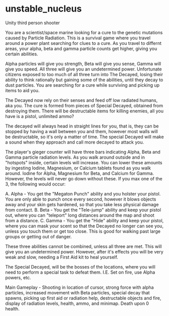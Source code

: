 # unstable_nucleus
Unity third person shooter

You are a scientist/space marine looking for a cure to the genetic mutations caused by Particle Radiation. This is a survival game where you travel around a power plant searching for clues to a cure. As you travel to differnt areas, your alpha, beta and gamma particle counts get higher, giving you certain abilities.

Alpha particles will give you strength, Beta will give you sense, Gamma will give you speed. All three will give you an undetermined power. Unfortunate citizens exposed to too much of all three turn into The Decayed, losing their ability to think rationally but gaining some of the abilities, until they decay to dust particles. You are searching for a cure while surviving and picking up items to aid you. 

The Decayed now rely on their senses and feed off low radiated humans, aka you. The cure is formed from pieces of Special Decayed, obtained from destroying them. There will be destructable items for killing enemies, all you have is a pistol, unlimited ammo?

The decayed will always head in straight lines for you, that is, they can be stopped by having a wall between you and them, however most walls will be destructable, so it's only a matter of time. The special Decayed will make a sound when they approach and call more decayed to attack you.

The player's gieger counter will have three bars indicating Alpha, Beta and Gamma particle radiation levels. As you walk around outside and in "hotspots" inside, certain levels will increase. You can lower these amounts by ingesting Iodine, Magnesium, or Calcium tablets found as you walk around. Iodine for Alpha, Magnesium for Beta, and Calcium for Gamma. However, the levels will never go down without these. If you max one of the 3, the following would occur:

A. Alpha - You get the "Megaton Punch" ability and you holster your pistol. You are only able to punch once every second, however it blows objects away and your skin gets hardened, so that you take less physical damage from contact.
B. Beta - You get the "Tele-jump" ability and keep your pistol out, where you can "teleport" long distances around the map and shoot from a distance.
C. Gamma - You get the "Hide" ability and keep your pistol, where you can mask your scent so that the Decayed no longer can see you, unless you touch them or get too close. This is good for walking past large groups or getting out of danger.

These three abilities cannot be combined, unless all three are met. This will give you an undetermined power. However, after it's effects you will be very weak and slow, needing a First Aid kit to heal yourself.

The Special Decayed, will be the bosses of the locations, where you will need to perform a special task to defeat them. I.E. Set on fire, use Alpha powers, etc.

Main Gameplay - Shooting in location of cursor, strong force with alpha particles, increased movement with Beta particles, special decay that spawns, picking up first aid or radiation help, destructable objects and fire, display of radiation levels, health, ammo, and minimap. Death upon 0 health.
